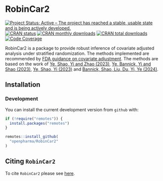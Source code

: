 
<!-- markdownlint-disable-file -->
<!-- README.md needs to be generated from README.Rmd. Please edit that file -->

# RobinCar2

<!-- badges: start -->

[![Project Status: Active – The project has reached a stable, usable
state and is being actively
developed.](https://www.repostatus.org/badges/latest/active.svg)](https://www.repostatus.org/#active)
[![CRAN
status](https://www.r-pkg.org/badges/version-last-release/RobinCar2)](https://www.r-pkg.org/badges/version-last-release/RobinCar2)
[![CRAN monthly
downloads](https://cranlogs.r-pkg.org/badges/RobinCar2)](https://cranlogs.r-pkg.org/badges/RobinCar2)
[![CRAN total
downloads](https://cranlogs.r-pkg.org/badges/grand-total/RobinCar2)](https://cranlogs.r-pkg.org/badges/grand-total/RobinCar2)
[![Code
Coverage](https://raw.githubusercontent.com/openpharma/RobinCar2/_xml_coverage_reports/data/main/badge.svg)](https://raw.githubusercontent.com/openpharma/RobinCar2/_xml_coverage_reports/data/main/coverage.xml)
<!-- badges: end -->  

RobinCar2 is a package to provide robust inference of covariate adjusted
analysis under stratified randomization. The methods implemented are
recommended by [FDA guidance on covariate
adjustment](https://www.regulations.gov/docket/FDA-2019-D-0934). The
methods are based on the work of [Ye, Shao, Yi and Zhao
(2023)](doi:10.1080/01621459.2022.2049278), [Ye, Bannick, Yi and Shao
(2023)](doi:10.1080/24754269.2023.2205802), [Ye, Shao, Yi
(2023)](doi:10.1093/biomet/asad045%3E) and [Bannick, Shao, Liu, Du, Yi,
Ye (2024)](doi:10.48550/arXiv.2306.10213).

## Installation

### Development

You can install the current development version from `github` with:

``` r
if (!require("remotes")) {
  install.packages("remotes")
}

remotes::install_github(
  "openpharma/RobinCar2"
)
```

## Citing `RobinCar2`

To cite `RobinCar2` please see
[here](https://openpharma.github.io/RobinCar2/main/authors.html#citation).

